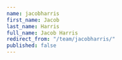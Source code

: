 ```yaml
---
name: jacobharris
first_name: Jacob
last_name: Harris
full_name: Jacob Harris
redirect_from: "/team/jacobharris/"
published: false
---
```


